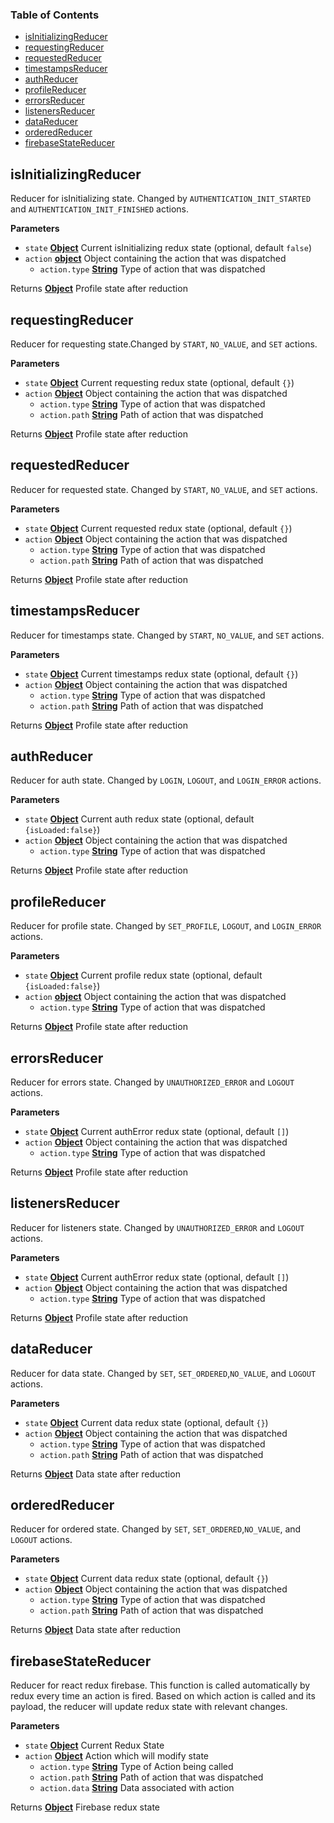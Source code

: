 <!-- Generated by documentation.js. Update this documentation by updating the source code. -->

### Table of Contents

-   [isInitializingReducer](#isinitializingreducer)
-   [requestingReducer](#requestingreducer)
-   [requestedReducer](#requestedreducer)
-   [timestampsReducer](#timestampsreducer)
-   [authReducer](#authreducer)
-   [profileReducer](#profilereducer)
-   [errorsReducer](#errorsreducer)
-   [listenersReducer](#listenersreducer)
-   [dataReducer](#datareducer)
-   [orderedReducer](#orderedreducer)
-   [firebaseStateReducer](#firebasestatereducer)

## isInitializingReducer

Reducer for isInitializing state. Changed by `AUTHENTICATION_INIT_STARTED`
and `AUTHENTICATION_INIT_FINISHED` actions.

**Parameters**

-   `state` **[Object](https://developer.mozilla.org/en-US/docs/Web/JavaScript/Reference/Global_Objects/Object)** Current isInitializing redux state (optional, default `false`)
-   `action` **[object](https://developer.mozilla.org/en-US/docs/Web/JavaScript/Reference/Global_Objects/Object)** Object containing the action that was dispatched
    -   `action.type` **[String](https://developer.mozilla.org/en-US/docs/Web/JavaScript/Reference/Global_Objects/String)** Type of action that was dispatched

Returns **[Object](https://developer.mozilla.org/en-US/docs/Web/JavaScript/Reference/Global_Objects/Object)** Profile state after reduction

## requestingReducer

Reducer for requesting state.Changed by `START`, `NO_VALUE`, and `SET` actions.

**Parameters**

-   `state` **[Object](https://developer.mozilla.org/en-US/docs/Web/JavaScript/Reference/Global_Objects/Object)** Current requesting redux state (optional, default `{}`)
-   `action` **[Object](https://developer.mozilla.org/en-US/docs/Web/JavaScript/Reference/Global_Objects/Object)** Object containing the action that was dispatched
    -   `action.type` **[String](https://developer.mozilla.org/en-US/docs/Web/JavaScript/Reference/Global_Objects/String)** Type of action that was dispatched
    -   `action.path` **[String](https://developer.mozilla.org/en-US/docs/Web/JavaScript/Reference/Global_Objects/String)** Path of action that was dispatched

Returns **[Object](https://developer.mozilla.org/en-US/docs/Web/JavaScript/Reference/Global_Objects/Object)** Profile state after reduction

## requestedReducer

Reducer for requested state. Changed by `START`, `NO_VALUE`, and `SET` actions.

**Parameters**

-   `state` **[Object](https://developer.mozilla.org/en-US/docs/Web/JavaScript/Reference/Global_Objects/Object)** Current requested redux state (optional, default `{}`)
-   `action` **[Object](https://developer.mozilla.org/en-US/docs/Web/JavaScript/Reference/Global_Objects/Object)** Object containing the action that was dispatched
    -   `action.type` **[String](https://developer.mozilla.org/en-US/docs/Web/JavaScript/Reference/Global_Objects/String)** Type of action that was dispatched
    -   `action.path` **[String](https://developer.mozilla.org/en-US/docs/Web/JavaScript/Reference/Global_Objects/String)** Path of action that was dispatched

Returns **[Object](https://developer.mozilla.org/en-US/docs/Web/JavaScript/Reference/Global_Objects/Object)** Profile state after reduction

## timestampsReducer

Reducer for timestamps state. Changed by `START`, `NO_VALUE`, and `SET` actions.

**Parameters**

-   `state` **[Object](https://developer.mozilla.org/en-US/docs/Web/JavaScript/Reference/Global_Objects/Object)** Current timestamps redux state (optional, default `{}`)
-   `action` **[Object](https://developer.mozilla.org/en-US/docs/Web/JavaScript/Reference/Global_Objects/Object)** Object containing the action that was dispatched
    -   `action.type` **[String](https://developer.mozilla.org/en-US/docs/Web/JavaScript/Reference/Global_Objects/String)** Type of action that was dispatched
    -   `action.path` **[String](https://developer.mozilla.org/en-US/docs/Web/JavaScript/Reference/Global_Objects/String)** Path of action that was dispatched

Returns **[Object](https://developer.mozilla.org/en-US/docs/Web/JavaScript/Reference/Global_Objects/Object)** Profile state after reduction

## authReducer

Reducer for auth state. Changed by `LOGIN`, `LOGOUT`, and `LOGIN_ERROR` actions.

**Parameters**

-   `state` **[Object](https://developer.mozilla.org/en-US/docs/Web/JavaScript/Reference/Global_Objects/Object)** Current auth redux state (optional, default `{isLoaded:false}`)
-   `action` **[Object](https://developer.mozilla.org/en-US/docs/Web/JavaScript/Reference/Global_Objects/Object)** Object containing the action that was dispatched
    -   `action.type` **[String](https://developer.mozilla.org/en-US/docs/Web/JavaScript/Reference/Global_Objects/String)** Type of action that was dispatched

Returns **[Object](https://developer.mozilla.org/en-US/docs/Web/JavaScript/Reference/Global_Objects/Object)** Profile state after reduction

## profileReducer

Reducer for profile state. Changed by `SET_PROFILE`, `LOGOUT`, and
`LOGIN_ERROR` actions.

**Parameters**

-   `state` **[Object](https://developer.mozilla.org/en-US/docs/Web/JavaScript/Reference/Global_Objects/Object)** Current profile redux state (optional, default `{isLoaded:false}`)
-   `action` **[object](https://developer.mozilla.org/en-US/docs/Web/JavaScript/Reference/Global_Objects/Object)** Object containing the action that was dispatched
    -   `action.type` **[String](https://developer.mozilla.org/en-US/docs/Web/JavaScript/Reference/Global_Objects/String)** Type of action that was dispatched

Returns **[Object](https://developer.mozilla.org/en-US/docs/Web/JavaScript/Reference/Global_Objects/Object)** Profile state after reduction

## errorsReducer

Reducer for errors state. Changed by `UNAUTHORIZED_ERROR`
and `LOGOUT` actions.

**Parameters**

-   `state` **[Object](https://developer.mozilla.org/en-US/docs/Web/JavaScript/Reference/Global_Objects/Object)** Current authError redux state (optional, default `[]`)
-   `action` **[Object](https://developer.mozilla.org/en-US/docs/Web/JavaScript/Reference/Global_Objects/Object)** Object containing the action that was dispatched
    -   `action.type` **[String](https://developer.mozilla.org/en-US/docs/Web/JavaScript/Reference/Global_Objects/String)** Type of action that was dispatched

Returns **[Object](https://developer.mozilla.org/en-US/docs/Web/JavaScript/Reference/Global_Objects/Object)** Profile state after reduction

## listenersReducer

Reducer for listeners state. Changed by `UNAUTHORIZED_ERROR`
and `LOGOUT` actions.

**Parameters**

-   `state` **[Object](https://developer.mozilla.org/en-US/docs/Web/JavaScript/Reference/Global_Objects/Object)** Current authError redux state (optional, default `[]`)
-   `action` **[Object](https://developer.mozilla.org/en-US/docs/Web/JavaScript/Reference/Global_Objects/Object)** Object containing the action that was dispatched
    -   `action.type` **[String](https://developer.mozilla.org/en-US/docs/Web/JavaScript/Reference/Global_Objects/String)** Type of action that was dispatched

Returns **[Object](https://developer.mozilla.org/en-US/docs/Web/JavaScript/Reference/Global_Objects/Object)** Profile state after reduction

## dataReducer

Reducer for data state. Changed by `SET`, `SET_ORDERED`,`NO_VALUE`, and
`LOGOUT` actions.

**Parameters**

-   `state` **[Object](https://developer.mozilla.org/en-US/docs/Web/JavaScript/Reference/Global_Objects/Object)** Current data redux state (optional, default `{}`)
-   `action` **[Object](https://developer.mozilla.org/en-US/docs/Web/JavaScript/Reference/Global_Objects/Object)** Object containing the action that was dispatched
    -   `action.type` **[String](https://developer.mozilla.org/en-US/docs/Web/JavaScript/Reference/Global_Objects/String)** Type of action that was dispatched
    -   `action.path` **[String](https://developer.mozilla.org/en-US/docs/Web/JavaScript/Reference/Global_Objects/String)** Path of action that was dispatched

Returns **[Object](https://developer.mozilla.org/en-US/docs/Web/JavaScript/Reference/Global_Objects/Object)** Data state after reduction

## orderedReducer

Reducer for ordered state. Changed by `SET`, `SET_ORDERED`,`NO_VALUE`, and
`LOGOUT` actions.

**Parameters**

-   `state` **[Object](https://developer.mozilla.org/en-US/docs/Web/JavaScript/Reference/Global_Objects/Object)** Current data redux state (optional, default `{}`)
-   `action` **[Object](https://developer.mozilla.org/en-US/docs/Web/JavaScript/Reference/Global_Objects/Object)** Object containing the action that was dispatched
    -   `action.type` **[String](https://developer.mozilla.org/en-US/docs/Web/JavaScript/Reference/Global_Objects/String)** Type of action that was dispatched
    -   `action.path` **[String](https://developer.mozilla.org/en-US/docs/Web/JavaScript/Reference/Global_Objects/String)** Path of action that was dispatched

Returns **[Object](https://developer.mozilla.org/en-US/docs/Web/JavaScript/Reference/Global_Objects/Object)** Data state after reduction

## firebaseStateReducer

Reducer for react redux firebase. This function is called
automatically by redux every time an action is fired. Based on which action
is called and its payload, the reducer will update redux state with relevant
changes.

**Parameters**

-   `state` **[Object](https://developer.mozilla.org/en-US/docs/Web/JavaScript/Reference/Global_Objects/Object)** Current Redux State
-   `action` **[Object](https://developer.mozilla.org/en-US/docs/Web/JavaScript/Reference/Global_Objects/Object)** Action which will modify state
    -   `action.type` **[String](https://developer.mozilla.org/en-US/docs/Web/JavaScript/Reference/Global_Objects/String)** Type of Action being called
    -   `action.path` **[String](https://developer.mozilla.org/en-US/docs/Web/JavaScript/Reference/Global_Objects/String)** Path of action that was dispatched
    -   `action.data` **[String](https://developer.mozilla.org/en-US/docs/Web/JavaScript/Reference/Global_Objects/String)** Data associated with action

Returns **[Object](https://developer.mozilla.org/en-US/docs/Web/JavaScript/Reference/Global_Objects/Object)** Firebase redux state
